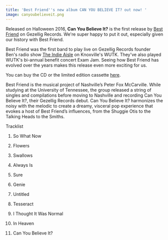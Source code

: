 ```yaml
---
title: 'Best Friend''s new album CAN YOU BELIEVE IT? out now! '
image: canyoubelieveit.png
---
```

Released on Halloween 2016, __Can You Believe It?__ is the first release by [Best Friend](https://www.facebook.com/bestfriendmusicband/) on Gezellig Records. We're super happy to put it out, especially given our history with Best Friend.

Best Friend was the first band to play live on Gezellig Records founder Ben's radio show [The Indie Aisle](https://www.facebook.com/theindieaisle) on Knoxville's WUTK. They've also played WUTK's bi-annual benefit concert Exam Jam. Seeing how Best Friend has evolved over the years makes this release even more exciting for us.

You can buy the CD or the limited edition cassette [here](http://gezelligrecords.com/releases/best-friend-can-you-believe-it).

Best Friend is the musical project of Nashville’s Peter Fox McCarville. While studying at the University of Tennessee, the group released a string of singles and compilations before moving to Nashville and recording Can You Believe It?, their Gezellig Records debut. Can You Believe It? harmonizes the noisy with the melodic to create a dreamy, visceral pop experience that evokes a host of Best Friend’s influences, from the Shuggie Otis to the Talking Heads to the Smiths.

Tracklist

1. So What Now

2. Flowers

3. Swallows

4. Always Is

5. Sure

6. Genie

7. Untitled

8. Tesseract

9. I Thought It Was Normal

10. In Heaven

11. Can You Believe It?
